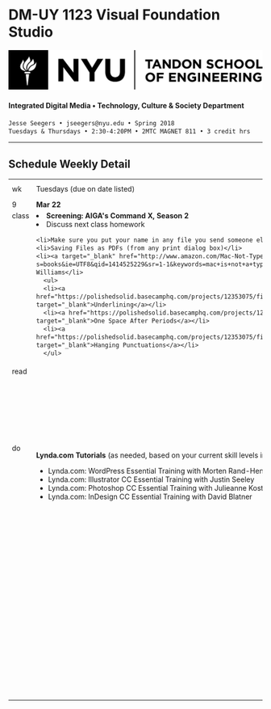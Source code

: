 # DM-UY 1123 Visual Foundation Studio
![NYU](nyu_soe_logo.png)
#### Integrated Digital Media • Technology, Culture & Society Department 
    Jesse Seegers • jseegers@nyu.edu • Spring 2018 
    Tuesdays & Thursdays • 2:30-4:20PM • 2MTC MAGNET 811 • 3 credit hrs
---

## Schedule Weekly Detail

<table>
<tr>
<td>wk</td>
<td>Tuesdays (due on date listed)</td>
<td>Thursdays (due on date listed)</td>
</tr>
<!-- dates -->
<tr>
  <td valign="top">9</td>
  <td valign="top"><strong>Mar 22</strong></td>
  <td valign="top"><strong>Mar 24</strong></td>
</tr>
<!-- class -->
<tr>
  <td valign="top" width="4%">class</td>
   <td valign="top" width="48%">
   <li><strong>Screening: AIGA's Command X, Season 2</strong> </li>
    <li>Discuss next class homework</li>

    <li>Make sure you put your name in any file you send someone else</li>
    <li>Saving Files as PDFs (from any print dialog box)</li>
    <li><a target="_blank" href="http://www.amazon.com/Mac-Not-Typewriter-2nd/dp/0201782634/ref=sr_1_1?s=books&ie=UTF8&qid=1414525229&sr=1-1&keywords=mac+is+not+a+typewriter">The Mac is Not a Typewriter</a> by Robin Williams</li>
      <ul>
      <li><a href="https://polishedsolid.basecamphq.com/projects/12353075/file/193883199/mac_is_not_a_typewriter_underlining.pdf" target="_blank">Underlining</a></li>
      <li><a href="https://polishedsolid.basecamphq.com/projects/12353075/file/193883198/mac_is_not_a_typewriter_one_space.pdf" target="_blank">One Space After Periods</a></li>
      <li><a href="https://polishedsolid.basecamphq.com/projects/12353075/file/193883197/mac_is_not_a_typewriter_hanging_punctuation.pdf" target="_blank">Hanging Punctuations</a></li>
      </ul>
  </ul></td>
  <td valign="top" width="48%"><strong><a href="https://github.com/IDMNYU/DM1123-VFS-FA14/blob/master/projects/dm1123_vfs_projects_pa.md">PHYSICAL APP 1st Draft</a></strong> <a href="../projects/dm1123_vfs_groups.md">(Groups A &amp; B)</a>
  <ul>
  <li><a href="" target="_blank">RGB vs. CMYK</a></li>
 
    <li>Discuss next class homework</li>
  <li><a href="../projects/dm1123_vfs_tickets_to_leave.md">Ticket to leave</a></li></td>
 </ul>
</tr>

<!-- read -->
<tr>
  <td valign="top">read</td>
  <td valign="top"></td>
  <td valign="top">
  <strong>Graphic Design: The New Basics</strong>
  <ul>
  <li>Rules and Randomness</li>
  </ul>
  <strong> The Crystal Goblet by Beatrice Ward </strong>
</td>
</tr>

<!-- do -->
<tr>
  <td valign="top">do</td>
  <td valign="top">
  

  <strong>Lynda.com Tutorials</strong> (as needed, based on your current skill levels in these programs.)
  <ul>
  <li>Lynda.com: WordPress Essential Training with Morten Rand-Hendriksen</li>
  <li>Lynda.com: Illustrator CC Essential Training with Justin Seeley</li>
  <li>Lynda.com: Photoshop CC Essential Training with Julieanne Kost (Start with 7: Photoshop Essentials)</li>
  <li>Lynda.com: InDesign CC Essential Training with David Blatner</li>
  </ul></td>
  <td valign="top">
  <ul>
   <li><strong><a href="https://github.com/IDMNYU/DM1123-VFS-FA14/blob/master/projects/dm1123_vfs_projects_pa.md">PHYSICAL APP 1st Draft</a></strong> (Groups A &amp; B)</a></li>
   <li>Add the name of your personal brand, along with a very brief description (1 to 2 sentences max) of what your logo is for to your wordpress posts for your 1st, 2nd and final drafts</li>
  <li><strong>Lynda.com Tutorials</strong> (as needed, based on your current skill levels in these programs.)
  </ul></td>
</tr>
</table>










